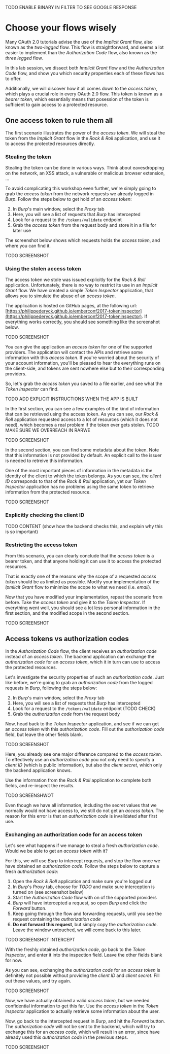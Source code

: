 TODO ENABLE BINARY IN FILTER TO SEE GOOGLE RESPONSE

# Choose your flows wisely

Many OAuth 2.0 tutorials advise the use of the *Implicit Grant* flow, also known as the *two-legged* flow. This flow is straightforward, and seems a lot easier to implement than the *Authorization Code* flow, also known as the *three legged* flow. 

In this lab session, we dissect both *Implicit Grant* flow and the *Authorization Code* flow, and show you which security properties each of these flows has to offer.

Additionally, we will discover how it all comes down to the *access token*, which plays a crucial role in every OAuth 2.0 flow. This token is known as a *bearer token*, which essentially means that posession of the token is sufficient to gain access to a protected resource. 


## One access token to rule them all

The first scenario illustrates the power of the *access token*. We will steal the token from the *Implicit Grant* flow in the *Rock & Roll* application, and use it to access the protected resources directly.

### Stealing the token

Stealing the token can be done in various ways. Think about eavesdropping on the network, an XSS attack, a vulnerable or malicious browser extension, ...

To avoid complicating this workshop even further, we're simply going to grab the *access token* from the network requests we already logged in *Burp*. Follow the steps below to get hold of an *access token*:

2. In *Burp*'s main window, select the *Proxy* tab
2. Here, you will see a list of requests that *Burp* has intercepted
3. Look for a request to the `/tokens/validate` endpoint
4. Grab the *access token* from the request body and store it in a file for later use

The screenshot below shows which requests holds the *access token*, and where you can find it.

TODO SCREENSHOT


### Using the stolen access token

The access token we stole was issued explicitly for the *Rock & Roll* application. Unfortunately, there is no way to restrict its use in an *Implicit Grant* flow. We have created a simple *Token Inspector* application, that allows you to simulate the abuse of an *access token*.

The application is hosted on GitHub pages, at the following url: [https://philippederyck.github.io/emberconf2017-tokeninspector](https://philippederyck.github.io/emberconf2017-tokeninspector). If everything works correctly, you should see something like the screenshot below.

TODO SCREENSHOT

You can give the application an *access token* for one of the supported providers. The application will contact the APIs and retrieve some information with this *access token*. If you're worried about the security of your account information, you'll be pleased to hear the everything runs on the client-side, and tokens are sent nowhere else but to their corresponding providers.

So, let's grab the *access token* you saved to a file earlier, and see what the *Token Inspector* can find. 

TODO ADD EXPLICIT INSTRUCTIONS WHEN THE APP IS BUILT

In the first section, you can see a few examples of the kind of information that can be retrieved using the access token. As you can see, our *Rock & Roll* application requested access to a lot of resources (which it does not need), which becomes a real problem if the token ever gets stolen. TODO MAKE SURE WE OVERREACH IN RARWE

TODO SCREENSHOT

In the second section, you can find some metadata about the token. Note that this information is not provided by default. An explicit call to the issuer is needed to retreive this information.

One of the most important pieces of information in the metadata is the identity of the client to which the token belongs. As you can see, the *client ID* corresponds to that of the *Rock & Roll* application, yet our *Token Inspector* application has no problems using the same token to retrieve information from the protected resource.

TODO SCREENSHOT

### Explicitly checking the client ID

TODO CONTENT (show how the backend checks this, and explain why this is so important)

### Restricting the access token

From this scenario, you can clearly conclude that the *access token* is a bearer token, and that anyone holding it can use it to access the protected resources.

That is exactly one of the reasons why the scope of a requested *access token* should be as limited as possible. Modify your implementation of the *Ipmlicit Grant* flow to minimize the scope to what we need (i.e. *email*).

Now that you have modified your implementation, repeat the scenario from before. Take the *access token* and give it to the *Token Inspector*. If everything went well, you should see a lot less personal information in the first section, and the modified scope in the second section.

TODO SCREENSHOT

## Access tokens vs authorization codes

In the *Authorization Code* flow, the client receives an *authorization code* instead of an *access token*. The backend application can exchange the *authorization code* for an *access token*, which it in turn can use to access the protected resources.

Let's investigate the security properties of such an *authorization code*. Just like before, we're going to grab an *authorization code* from the logged requests in *Burp*, following the steps below:

2. In *Burp*'s main window, select the *Proxy* tab
2. Here, you will see a list of requests that *Burp* has intercepted
3. Look for a request to the `/tokens/validate` endpoint (TODO CHECK)
4. Grab the *authorization code* from the request body 

Now, head back to the *Token Inspector* application, and see if we can get an *access token* with this *authorization code*. Fill out the *authorization code* field, but leave the other fields blank.

TODO SCREENSHOT

Here, you already see one major difference compared to the *access token*. To effectively use an *authorization code* you not only need to specify a *client ID* (which is public information), but also the *client secret*, which only the backend application knows.

Use the information from the *Rock & Roll* application to complete both fields, and re-inspect the results.

TODO SCREENSHWOT

Even though we have all information, including the secret values that we normally would not have access to, we still do not get an *access token*. The reason for this error is that an *authorization code* is invalidated after first use.

### Exchanging an authorization code for an access token

Let's see what happens if we manage to steal a fresh *authorization code*. Would we be able to get an *access token* with it? 

For this, we will use *Burp* to intercept requests, and stop the flow once we have obtained an *authorization code*. Follow the steps below to capture a fresh *authorization code*:

1. Open the *Rock & Roll* application and make sure you're logged out
1. In *Burp*'s *Proxy* tab, choose for *TODO* and make sure interception is turned on (see screenshot below)
2. Start the *Authorization Code* flow with on of the supported providers
3. *Burp* will have intercepted a request, so open *Burp* and click the *Forward* button.
4. Keep going through the flow and forwarding requests, until you see the request containing the *authorization code*
5. **Do not forward this request**, but simply copy the *authorization code*. Leave the window untouched, we will come back to this later.

TODO SCREENSHOT INTERCEPT

With the freshly obtained *authorization code*, go back to the *Token Inspector*, and enter it into the inspection field. Leave the other fields blank for now. 

As you can see, exchanging the *authorization code* for an *access token* is definitely not possible without providing the *client ID* and *client secret*. Fill out these values, and try again.

TODO SCREENSHOT

Now, we have actually obtained a valid *access token*, but we needed confidential information to get this far. Use the *access token* in the *Token Inspector* application to actually retrieve some information about the user.

Now, go back to the intercepted request in *Burp*, and hit the *Forward* button. The *authorization code* will not be sent to the backend, which will try to exchange this for an *access code*, which will result in an error, since have already used this *authorization code* in the previous steps.

TODO SCREENSHOT

